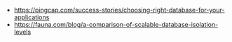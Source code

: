 - https://pingcap.com/success-stories/choosing-right-database-for-your-applications
- https://fauna.com/blog/a-comparison-of-scalable-database-isolation-levels
